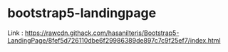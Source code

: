 # bootstrap5-landingpage

Link : https://rawcdn.githack.com/hasanilteris/Bootstrap5-LandingPage/8fef5d726110dbe6f29986389de897c7c9f25ef7/index.html
